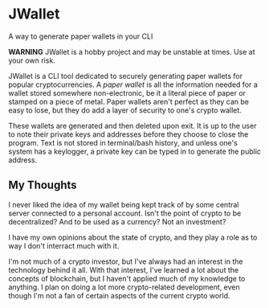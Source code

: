 # JWallet
A way to generate paper wallets in your CLI

**WARNING** JWallet is a hobby project and may be unstable at times. Use at your own risk.

JWallet is a CLI tool dedicated to securely generating paper wallets 
for popular cryptocurrencies. A *paper wallet* is all the information 
needed for a wallet stored somewhere non-electronic, be it a literal piece of paper
or stamped on a piece of metal. Paper wallets aren't perfect as they can
be easy to lose, but they do add a layer of security to one's crypto wallet.

These wallets are generated and then deleted upon exit. It is up to 
the user to note their private keys and addresses before they choose
to close the program. Text is not stored in terminal/bash history, and unless 
one's system has a keylogger, a private key can be typed in to generate
the public address.

## My Thoughts

I never liked the idea of my wallet being kept track of by some central server
connected to a personal account. Isn't the point of crypto to be decentralized? 
And to be used as a currency? Not an investment? 

I have my own opinions about the state of crypto, and they play a role
as to way I don't interract much with it.

I'm not much of a crypto investor, but I've always had 
an interest in the technology behind it all. With that interest,
I've learned a lot about the concepts of blockchain, but I haven't
applied much of my knowledge to anything. I plan on doing a lot 
more crypto-related development, even though I'm not a fan
of certain aspects of the current crypto world. 


